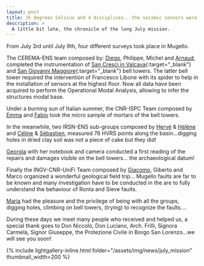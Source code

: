 ```yaml
---
layout: post
title: 35 degrees Celsius and 4 disciplines...the seismic sensors were on fire and researchers on the field as well....but we did it!!
description: >
  A little bit late, the chronicle of the long July mission.
---
```


From July 3rd until July 9th, four different surveys took place in Mugello.

The CEREMA-ENS team composed by: [Diego](/consortium/diego), Philippe, Michel and [Arnaud](/consortium/arnaud), completed the instrumentation of [San Cresci in Valcava](https://goo.gl/maps/SPjGubrE4GJeVRds7){:target="_blank"} and [San Giovanni Maggiore](https://goo.gl/maps/hfAQDeD4nH7Qhob97){:target="_blank"} bell towers. The latter bell tower required the intervention of Francesco Libone with its spider to help in the installation of sensors at the highest floor.
Now all data have been acquired to perform the Operational Modal Analysis, allowing to infer the structures modal base.

Under a burning sun of Italian summer, the CNR-ISPC Team composed by [Emma](/consortium/emma) and [Fabio](/consortium/fabio) took the micro sample of mortars of the bell towers.

In the meanwhile, two IRSN-ENS sub-groups composed by [Hervé](/consortium/herve) & [Hélène](/consortium/helenelc) and [Céline](/consortium/celine) & [Sébastien](/consortium/seb), measured 76 HVRS points along the basin...digging holes in dried clay soil was not a piece of cake but they did! 

[Georgia](/consortium/georgia) with her notebook and camera conducted a first reading of the repairs and damages visible on the bell towers... the archaeological datum!

Finally the INGV-CNR-UniFi Team composed by [Giacomo](/consortium/giacomo), Giberto and Marco organized a wonderful geological field trip... Mugello faults are far to be known and many investigation have to be conducted in the are to fully understand the behaviour of Ronta and Sieve faults.

[Maria](/consortium/maria) had the pleasure and the privilege of being with all the groups, digging holes, climbing on bell towers, (trying) to recognize the faults....

During these days we meet many people who received and helped us, a special thank goes to Don Niccolò, Don Luciano, Arch. Frilli, Signora Carmela, Signor Giuseppe, the Protezione Civile in Borgo San Lorenzo...we will see you soon!   
 

{% include lightgallery-inline.html folder="/assets/img/news/july_mission" thumbnail_width=200 %}



